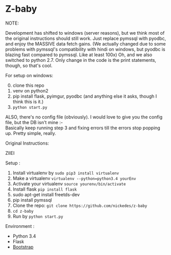 # Z-baby
NOTE:

Development has shifted to windows (server reasons), but we think most of the original instructions should still work. Just replace pymssql with pyodbc, and enjoy the MASSIVE data fetch gains. (We actually changed due to some problems with pymssql's compatibility with hindi on windows, but pyodbc is blazing fast compared to pymssql. Like at least 100x)
Oh, and we also switched to python 2.7. Only change in the code is the print statements, though, so that's cool.

For setup on windows:

0. clone this repo
1. venv on python2
2. pip install flask, pyimgur, pyodbc (and anything else it asks, though I think this is it.)
3. ` python start.py `

ALSO, there's no config file (obviously). I would love to give you the config file, but the DB isn't mine :-\
Basically keep running step 3 and fixing errors till the errors stop popping up. Pretty simple, really.

Original Instructions: 

ZIIEI 

Setup :

1. Install virtualenv by `sudo pip3 install virtualenv`
2. Make a virtualenv `virtualenv --python=python3.4 yourEnv`
3. Activate your virtualenv `source yourenv/bin/activate`
4. Install flask `pip install flask`
5. sudo apt-get install freetds-dev
6. pip install pymssql
7. Clone the repo: `git clone https://github.com/nickedes/z-baby`
8. `cd z-baby`
9. Run by `python start.py`

Environment :

* Python 3.4
* Flask
* [Bootstrap](http://getbootstrap.com/)
